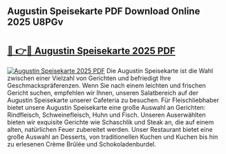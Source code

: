 ## Augustin Speisekarte PDF Download Online 2025 U8PGv

# <h2><a href="http://gc5oaw.nevu.top/?p=Augustin+Speisekarte">🔗 👉🔴 Augustin Speisekarte 2025 PDF</a></h2>

[![Augustin Speisekarte 2025 PDF](https://i.imgur.com/dBaPXMq.png)](http://gc5oaw.nevu.top/?p=Augustin+Speisekarte)
Die Augustin Speisekarte ist die Wahl zwischen einer Vielzahl von Gerichten und befriedigt Ihre Geschmackspräferenzen. Wenn Sie nach einem leichten und frischen Gericht suchen, empfehlen wir Ihnen, unseren Salatbereich auf der Augustin Speisekarte unserer Cafeteria zu besuchen. Für Fleischliebhaber bietet unsere Augustin Speisekarte eine große Auswahl an Gerichten: Rindfleisch, Schweinefleisch, Huhn und Fisch. Unseren Auserwählten bieten wir exquisite Gerichte wie Schaschlik und Steak an, die auf einem alten, natürlichen Feuer zubereitet werden. Unser Restaurant bietet eine große Auswahl an Desserts, von traditionellen Kuchen und Kuchen bis hin zu erlesenen Crème Brûlée und Schokoladenburdel.
